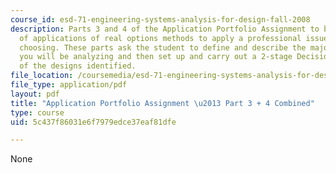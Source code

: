 ```yaml
---
course_id: esd-71-engineering-systems-analysis-for-design-fall-2008
description: Parts 3 and 4 of the Application Portfolio Assignment to build a suite
  of applications of real options methods to apply a professional issue of your own
  choosing. These parts ask the student to define and describe the major system concepts
  you will be analyzing and then set up and carry out a 2-stage Decision Analysis
  of the designs identified.
file_location: /coursemedia/esd-71-engineering-systems-analysis-for-design-fall-2008/5c437f86031e6f7979edce37eaf81dfe_ap_assn3_4.pdf
file_type: application/pdf
layout: pdf
title: "Application Portfolio Assignment \u2013 Part 3 + 4 Combined"
type: course
uid: 5c437f86031e6f7979edce37eaf81dfe

---
```

None